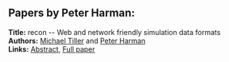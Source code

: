 <h2>Papers by Peter Harman:</h2>
<p>
<b>Title:</b> recon -- Web and network friendly simulation data formats<br />
<b>Authors:</b> <a href="../authors/author_308.html">Michael Tiller</a> and <a href="../authors/author_126.html">Peter Harman</a><br />
<b>Links:</b> <a href="../abstracts/abstract_114.pdf">Abstract</a>, <a href="../submissions/ECP140961081_TillerHarman.pdf">Full paper</a>
</p>